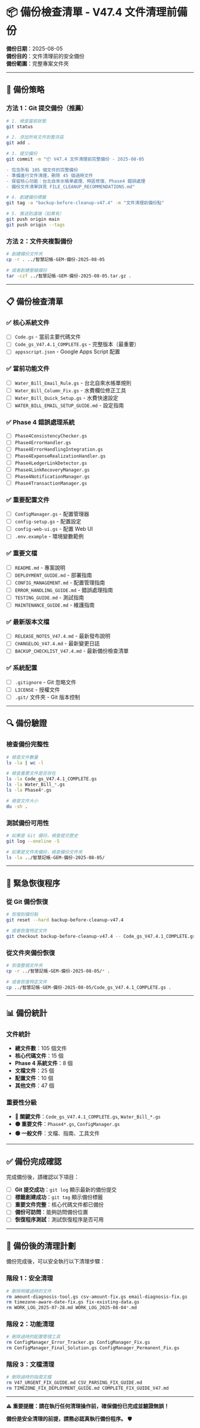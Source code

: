 # 📦 備份檢查清單 - V47.4 文件清理前備份

**備份日期**：2025-08-05  
**備份目的**：文件清理前的安全備份  
**備份範圍**：完整專案文件夾  

---

## 🎯 **備份策略**

### **方法 1：Git 提交備份（推薦）**
```bash
# 1. 檢查當前狀態
git status

# 2. 添加所有文件到暫存區
git add .

# 3. 提交備份
git commit -m "📦 V47.4 文件清理前完整備份 - 2025-08-05

- 包含所有 105 個文件的完整備份
- 準備進行文件清理，刪除 45 個過時文件
- 保留核心功能：台北自來水帳單處理、時區修復、Phase4 錯誤處理
- 備份文件清單詳見 FILE_CLEANUP_RECOMMENDATIONS.md"

# 4. 創建備份標籤
git tag -a "backup-before-cleanup-v47.4" -m "文件清理前備份點"

# 5. 推送到遠端（如果有）
git push origin main
git push origin --tags
```

### **方法 2：文件夾複製備份**
```bash
# 創建備份文件夾
cp -r . ../智慧記帳-GEM-備份-2025-08-05

# 或者創建壓縮備份
tar -czf ../智慧記帳-GEM-備份-2025-08-05.tar.gz .
```

---

## 📋 **備份檢查清單**

### **✅ 核心系統文件**
- [ ] `Code.gs` - 當前主要代碼文件
- [ ] `Code_gs_V47.4.1_COMPLETE.gs` - 完整版本（最重要）
- [ ] `appsscript.json` - Google Apps Script 配置

### **✅ 當前功能文件**
- [ ] `Water_Bill_Email_Rule.gs` - 台北自來水帳單規則
- [ ] `Water_Bill_Column_Fix.gs` - 水費欄位修正工具
- [ ] `Water_Bill_Quick_Setup.gs` - 水費快速設定
- [ ] `WATER_BILL_EMAIL_SETUP_GUIDE.md` - 設定指南

### **✅ Phase 4 錯誤處理系統**
- [ ] `Phase4ConsistencyChecker.gs`
- [ ] `Phase4ErrorHandler.gs`
- [ ] `Phase4ErrorHandlingIntegration.gs`
- [ ] `Phase4ExpenseRealizationHandler.gs`
- [ ] `Phase4LedgerLinkDetector.gs`
- [ ] `Phase4LinkRecoveryManager.gs`
- [ ] `Phase4NotificationManager.gs`
- [ ] `Phase4TransactionManager.gs`

### **✅ 重要配置文件**
- [ ] `ConfigManager.gs` - 配置管理器
- [ ] `config-setup.gs` - 配置設定
- [ ] `config-web-ui.gs` - 配置 Web UI
- [ ] `.env.example` - 環境變數範例

### **✅ 重要文檔**
- [ ] `README.md` - 專案說明
- [ ] `DEPLOYMENT_GUIDE.md` - 部署指南
- [ ] `CONFIG_MANAGEMENT.md` - 配置管理指南
- [ ] `ERROR_HANDLING_GUIDE.md` - 錯誤處理指南
- [ ] `TESTING_GUIDE.md` - 測試指南
- [ ] `MAINTENANCE_GUIDE.md` - 維護指南

### **✅ 最新版本文檔**
- [ ] `RELEASE_NOTES_V47.4.md` - 最新發布說明
- [ ] `CHANGELOG_V47.4.md` - 最新變更日誌
- [ ] `BACKUP_CHECKLIST_V47.4.md` - 最新備份檢查清單

### **✅ 系統配置**
- [ ] `.gitignore` - Git 忽略文件
- [ ] `LICENSE` - 授權文件
- [ ] `.git/` 文件夾 - Git 版本控制

---

## 🔍 **備份驗證**

### **檢查備份完整性**
```bash
# 檢查文件數量
ls -la | wc -l

# 檢查重要文件是否存在
ls -la Code_gs_V47.4.1_COMPLETE.gs
ls -la Water_Bill_*.gs
ls -la Phase4*.gs

# 檢查文件大小
du -sh .
```

### **測試備份可用性**
```bash
# 如果是 Git 備份，檢查提交歷史
git log --oneline -5

# 如果是文件夾備份，檢查備份文件夾
ls -la ../智慧記帳-GEM-備份-2025-08-05/
```

---

## 🚨 **緊急恢復程序**

### **從 Git 備份恢復**
```bash
# 恢復到備份點
git reset --hard backup-before-cleanup-v47.4

# 或者恢復特定文件
git checkout backup-before-cleanup-v47.4 -- Code_gs_V47.4.1_COMPLETE.gs
```

### **從文件夾備份恢復**
```bash
# 恢復整個文件夾
cp -r ../智慧記帳-GEM-備份-2025-08-05/* .

# 或者恢復特定文件
cp ../智慧記帳-GEM-備份-2025-08-05/Code_gs_V47.4.1_COMPLETE.gs .
```

---

## 📊 **備份統計**

### **文件統計**
- **總文件數**：105 個文件
- **核心代碼文件**：15 個
- **Phase 4 系統文件**：8 個
- **文檔文件**：25 個
- **配置文件**：10 個
- **其他文件**：47 個

### **重要性分級**
- **🔴 關鍵文件**：`Code_gs_V47.4.1_COMPLETE.gs`, `Water_Bill_*.gs`
- **🟡 重要文件**：`Phase4*.gs`, `ConfigManager.gs`
- **🟢 一般文件**：文檔、指南、工具文件

---

## ✅ **備份完成確認**

完成備份後，請確認以下項目：

- [ ] **Git 提交成功**：`git log` 顯示最新的備份提交
- [ ] **標籤創建成功**：`git tag` 顯示備份標籤
- [ ] **重要文件完整**：核心代碼文件都已備份
- [ ] **備份可訪問**：能夠訪問備份位置
- [ ] **恢復程序測試**：測試恢復程序是否可用

---

## 🎯 **備份後的清理計劃**

備份完成後，可以安全執行以下清理步驟：

### **階段 1：安全清理**
```bash
# 刪除明確過時的文件
rm amount-diagnosis-tool.gs csv-amount-fix.gs email-diagnosis-fix.gs
rm timezone-aware-date-fix.gs fix-existing-data.gs
rm WORK_LOG_2025-07-28.md WORK_LOG_2025-08-04*.md
```

### **階段 2：功能清理**
```bash
# 刪除過時的配置管理工具
rm ConfigManager_Error_Tracker.gs ConfigManager_Fix.gs
rm ConfigManager_Final_Solution.gs ConfigManager_Permanent_Fix.gs
```

### **階段 3：文檔清理**
```bash
# 刪除過時的指南文檔
rm V47_URGENT_FIX_GUIDE.md CSV_PARSING_FIX_GUIDE.md
rm TIMEZONE_FIX_DEPLOYMENT_GUIDE.md COMPLETE_FIX_GUIDE_V47.md
```

---

**⚠️ 重要提醒：請在執行任何清理操作前，確保備份已完成並驗證無誤！**

**備份是安全清理的前提，請務必認真執行備份程序。** 🛡️